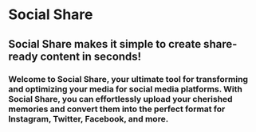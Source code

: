 # Social Share

## Social Share makes it simple to create share-ready content in seconds!

### Welcome to Social Share, your ultimate tool for transforming and optimizing your media for social media platforms. With Social Share, you can effortlessly upload your cherished memories and convert them into the perfect format for Instagram, Twitter, Facebook, and more.